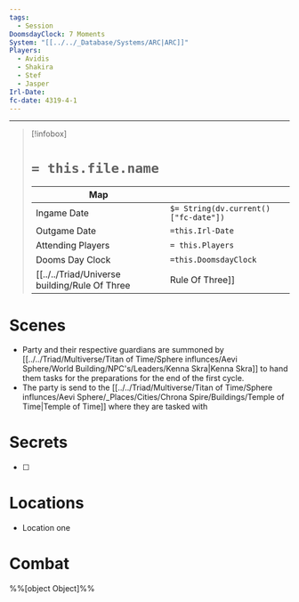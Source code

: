```yaml
---
tags:
  - Session
DoomsdayClock: 7 Moments
System: "[[../../_Database/Systems/ARC|ARC]]"
Players:
  - Avidis
  - Shakira
  - Stef
  - Jasper
Irl-Date: 
fc-date: 4319-4-1
---
```

---
> [!infobox]
> # `= this.file.name`
> | Map |  |
> | ---- | ---- |
> | Ingame Date | `$= String(dv.current()["fc-date"])`|
> | Outgame Date| `=this.Irl-Date`|
> |Attending Players| `= this.Players`|
> | Dooms Day Clock| `=this.DoomsdayClock`|
> | [[../../Triad/Universe building/Rule Of Three|Rule Of Three]] | The Start |





# Scenes

- Party and their respective guardians are summoned by [[../../Triad/Multiverse/Titan of Time/Sphere influnces/Aevi Sphere/World Building/NPC's/Leaders/Kenna Skra|Kenna Skra]] to hand them tasks for the preparations for the end of the first cycle.
- The party is send to the [[../../Triad/Multiverse/Titan of Time/Sphere influnces/Aevi Sphere/_Places/Cities/Chrona Spire/Buildings/Temple of Time|Temple of Time]] where they are tasked with 

# Secrets

- [ ] 

# Locations

- Location one

# Combat

%%[object Object]%%